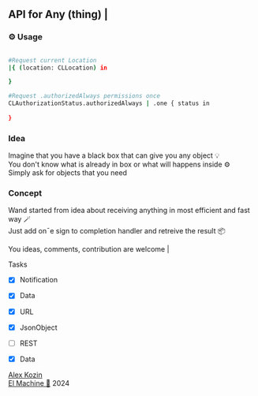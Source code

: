 
## API for Any (thing) |

### ⚙️ Usage

```bash

#Request current Location
|{ (location: CLLocation) in 

}

#Request .authorizedAlways permissions once
CLAuthorizationStatus.authorizedAlways | .one { status in
            
}
```

### Idea
  Imagine that you have a black box that can give you any object 💡  
  You don't know what is already in box or what will happens inside ⚙️   
  Simply ask for objects that you need

### Сoncept

Wand started from idea about receiving anything in most efficient and fast way 🪄  
Just add on¯e sign to completion handler and retreive the result 📦  

You ideas, comments, contribution are welcome |

Tasks

- [x] Notification
- [x] Data
- [x] URL
- [x] JsonObject
- [ ] REST

- [x] Data

[Alex Kozin](mailto:al@el-machine.com)  
[El Machine 🤖](https://el-machine.com) 2024
